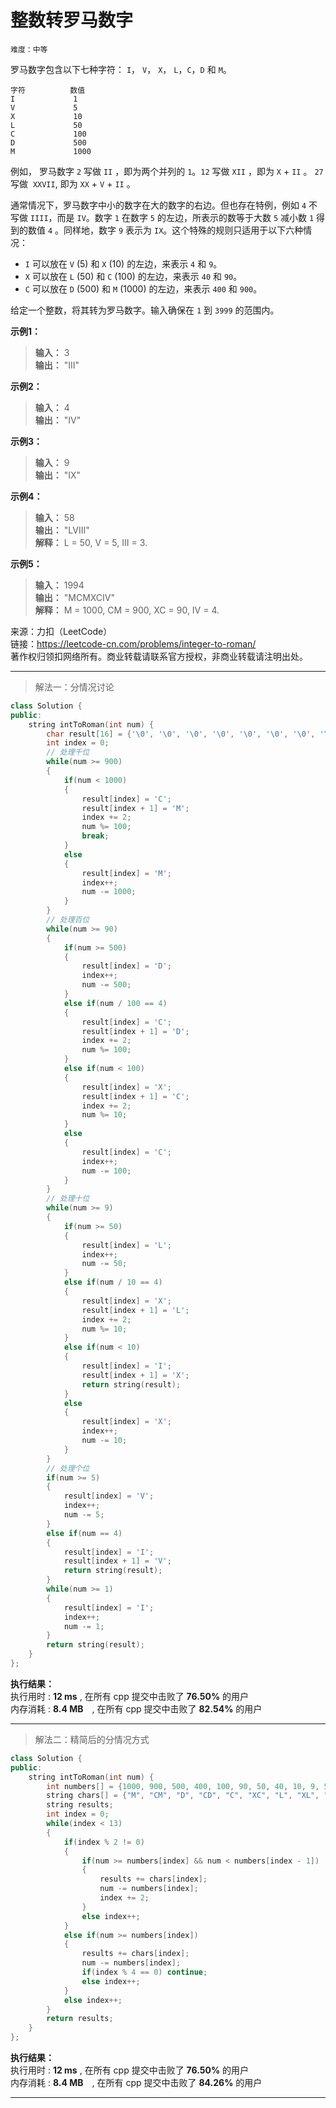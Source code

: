 # 整数转罗马数字 #  
`难度：中等`  

罗马数字包含以下七种字符： `I`， `V`， `X`， `L`，`C`，`D` 和 `M`。  
```
字符          数值
I             1
V             5
X             10
L             50
C             100
D             500
M             1000
```
例如， 罗马数字 `2` 写做 `II` ，即为两个并列的 `1`。`12` 写做 `XII` ，即为 `X` + `II` 。 `27` 写做  `XXVII`, 即为 `XX` + `V` + `II` 。

通常情况下，罗马数字中小的数字在大的数字的右边。但也存在特例，例如 `4` 不写做 `IIII`，而是 `IV`。数字 `1` 在数字 `5` 的左边，所表示的数等于大数 `5` 减小数 `1` 得到的数值 `4` 。同样地，数字 `9` 表示为 `IX`。这个特殊的规则只适用于以下六种情况：   
- `I` 可以放在 `V` (5) 和 `X` (10) 的左边，来表示 `4` 和 `9`。  
- `X` 可以放在 `L` (50) 和 `C` (100) 的左边，来表示 `40` 和 `90`。   
- `C` 可以放在 `D` (500) 和 `M` (1000) 的左边，来表示 `400` 和 `900`。  

给定一个整数，将其转为罗马数字。输入确保在 `1` 到 `3999` 的范围内。

**示例1：**  
>**输入：** 3  
>**输出：** "III"  

**示例2：**  
>**输入：** 4  
>**输出：** "IV"  

**示例3：**  
>**输入：** 9  
>**输出：** "IX"  

**示例4：**  
>**输入：** 58  
>**输出：** "LVIII"  
>**解释：** L = 50, V = 5, III = 3.

**示例5：**  
>**输入：** 1994  
>**输出：** "MCMXCIV"  
>**解释：** M = 1000, CM = 900, XC = 90, IV = 4.

来源：力扣（LeetCode）  
链接：https://leetcode-cn.com/problems/integer-to-roman/  
著作权归领扣网络所有。商业转载请联系官方授权，非商业转载请注明出处。  

---  

>解法一：分情况讨论  

```C++
class Solution {
public:
    string intToRoman(int num) {
        char result[16] = {'\0', '\0', '\0', '\0', '\0', '\0', '\0', '\0', '\0', '\0', '\0', '\0', '\0', '\0', '\0', '\0'};
        int index = 0;
        // 处理千位
        while(num >= 900)
        {
            if(num < 1000)
            {
                result[index] = 'C';
                result[index + 1] = 'M';
                index += 2;
                num %= 100;
                break;
            }
            else
            {
                result[index] = 'M';
                index++;
                num -= 1000;
            }
        }
        // 处理百位
        while(num >= 90)
        {
            if(num >= 500)
            {
                result[index] = 'D';
                index++;
                num -= 500;
            }
            else if(num / 100 == 4)
            {
                result[index] = 'C';
                result[index + 1] = 'D';
                index += 2;
                num %= 100;
            }
            else if(num < 100)
            {
                result[index] = 'X';
                result[index + 1] = 'C';
                index += 2;
                num %= 10;
            }
            else
            {
                result[index] = 'C';
                index++;
                num -= 100;
            }
        }
        // 处理十位
        while(num >= 9)
        {
            if(num >= 50)
            {
                result[index] = 'L';
                index++;
                num -= 50;
            }
            else if(num / 10 == 4)
            {
                result[index] = 'X';
                result[index + 1] = 'L';
                index += 2;
                num %= 10;
            }
            else if(num < 10)
            {
                result[index] = 'I';
                result[index + 1] = 'X';
                return string(result);
            }
            else
            {
                result[index] = 'X';
                index++;
                num -= 10;
            }
        }
        // 处理个位
        if(num >= 5)
        {
            result[index] = 'V';
            index++;
            num -= 5;
        }
        else if(num == 4)
        {
            result[index] = 'I';
            result[index + 1] = 'V';
            return string(result);
        }
        while(num >= 1)
        {
            result[index] = 'I';
            index++;
            num -= 1;
        }
        return string(result);
    }
};
```  

**执行结果：**  
执行用时 : **12 ms** , 在所有 cpp 提交中击败了 **76.50%** 的用户  
内存消耗 : **8.4 MB**　, 在所有 cpp 提交中击败了 **82.54%** 的用户  

---  

>解法二：精简后的分情况方式  

```C++
class Solution {
public:
    string intToRoman(int num) {
        int numbers[] = {1000, 900, 500, 400, 100, 90, 50, 40, 10, 9, 5, 4, 1};
        string chars[] = {"M", "CM", "D", "CD", "C", "XC", "L", "XL", "X", "IX", "V", "IV", "I"};
        string results;
        int index = 0;
        while(index < 13)
        {
            if(index % 2 != 0)
            {
                if(num >= numbers[index] && num < numbers[index - 1])
                {
                    results += chars[index];
                    num -= numbers[index];
                    index += 2;
                }
                else index++;
            }
            else if(num >= numbers[index])
            {
                results += chars[index];
                num -= numbers[index];
                if(index % 4 == 0) continue;
                else index++;
            }
            else index++;
        }
        return results;
    }
};
```  

**执行结果：**  
执行用时 : **12 ms** , 在所有 cpp 提交中击败了 **76.50%** 的用户  
内存消耗 : **8.4 MB**　, 在所有 cpp 提交中击败了 **84.26%** 的用户  

---  